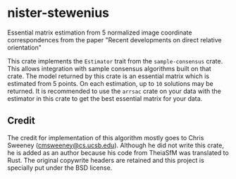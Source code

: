 # nister-stewenius

Essential matrix estimation from 5 normalized image coordinate correspondences from the paper "Recent developments on direct relative orientation"

This crate implements the `Estimator` trait from the `sample-consensus` crate. This allows integration with sample consensus algorithms built on that crate. The model returned by this crate is an essential matrix which is estimated from 5 points. On each estimation, up to `10` solutions may be returned. It is recommended to use the `arrsac` crate on your data with the estimator in this crate to get the best essential matrix for your data.

## Credit

The credit for implementation of this algorithm mostly goes to Chris Sweeney (cmsweeney@cs.ucsb.edu). Although he did not write this crate, he is added as an author because his code from TheiaSfM was translated to Rust. The original copywrite headers are retained and this project is specially put under the BSD license.
